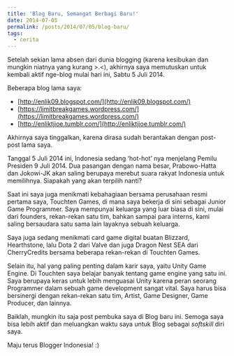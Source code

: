```yaml
---
title: 'Blog Baru, Semangat Berbagi Baru!'
date: 2014-07-05
permalink: /posts/2014/07/05/blog-baru/
tags:
  - cerita
---
```


Setelah sekian lama absen dari dunia blogging (karena kesibukan dan mungkin niatnya yang kurang >.<), akhirnya saya memutuskan untuk kembali aktif nge-blog mulai hari ini, Sabtu 5 Juli 2014.

Beberapa blog lama saya:

- [http://enlik09.blogspot.com/](http://enlik09.blogspot.com/)
- [https://limitbreakgames.wordpress.com/](https://limitbreakgames.wordpress.com/)
- [http://enliktjioe.tumblr.com/](http://enliktjioe.tumblr.com/)

Akhirnya saya tinggalkan, karena dirasa sudah berantakan dengan post-post lama saya.

Tanggal 5 Juli 2014 ini, Indonesia sedang ‘hot-hot’ nya menjelang Pemilu Presiden 9 Juli 2014. Dua pasangan dengan nama besar, Prabowo-Hatta dan Jokowi-JK akan saling berupaya merebut suara rakyat Indonesia untuk memilihnya. Siapakah yang akan terpilih nanti?

Saat ini saya juga menikmati kebahagiaan bersama perusahaan resmi pertama saya, Touchten Games, di mana saya bekerja di sini sebagai Junior Game Programmer. Saya mempunyai keluarga yang luar biasa di sini, mulai dari founders, rekan-rekan satu tim, bahkan sampai para interns, kami saling bersaudara satu sama lain layaknya sebuah keluarga.

Saya juga sedang menikmati card game digital buatan Blizzard, Hearthstone, lalu Dota 2 dari Valve dan juga Dragon Nest SEA dari CherryCredits bersama beberapa rekan-rekan di Touchten Games.

Selain itu, hal yang paling penting dalam karir saya, yaitu Unity Game Engine. Di Touchten saya belajar banyak tentang game engine yang satu ini. Saya berupaya keras untuk lebih menguasai Unity karena peran seorang Programmer dalam sebuah game development sangat vital. Saya harus bisa bersinergi dengan rekan-rekan satu tim, Artist, Game Designer, Game Producer, dan lainnya.

Baiklah, mungkin itu saja post pembuka saya di Blog baru ini.
Semoga saya bisa lebih aktif dan meluangkan waktu saya untuk Blog sebagai *softskill* diri saya.

Maju terus Blogger Indonesia! :)